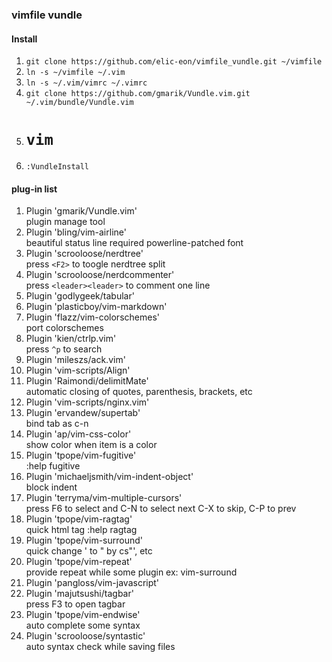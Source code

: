 ### vimfile vundle

#### Install
1. ``` git clone https://github.com/elic-eon/vimfile_vundle.git ~/vimfile ```  
2. ``` ln -s ~/vimfile ~/.vim ```
3. ``` ln -s ~/.vim/vimrc ~/.vimrc ```
4. ``` git clone https://github.com/gmarik/Vundle.vim.git ~/.vim/bundle/Vundle.vim ```
5. # ``` vim ```
6. ``` :VundleInstall ```

#### plug-in list
1. Plugin 'gmarik/Vundle.vim'  
  plugin manage tool
1. Plugin 'bling/vim-airline'  
  beautiful status line required powerline-patched font
1. Plugin 'scrooloose/nerdtree'  
  press `<F2>` to toogle nerdtree split
1. Plugin 'scrooloose/nerdcommenter'  
  press `<leader><leader>` to comment one line
1. Plugin 'godlygeek/tabular'  
1. Plugin 'plasticboy/vim-markdown'  
1. Plugin 'flazz/vim-colorschemes'  
  port colorschemes
1. Plugin 'kien/ctrlp.vim'  
  press `^p` to search
1. Plugin 'mileszs/ack.vim'  
1. Plugin 'vim-scripts/Align'  
1. Plugin 'Raimondi/delimitMate'  
  automatic closing of quotes, parenthesis, brackets, etc
1. Plugin 'vim-scripts/nginx.vim'  
1. Plugin 'ervandew/supertab'  
  bind tab as c-n
1. Plugin 'ap/vim-css-color'  
  show color when item is a color
1. Plugin 'tpope/vim-fugitive'  
  :help fugitive
1. Plugin 'michaeljsmith/vim-indent-object'  
  block indent
1. Plugin 'terryma/vim-multiple-cursors'  
  press F6 to select and C-N to select next C-X to skip, C-P to prev
1. Plugin 'tpope/vim-ragtag'  
  quick html tag :help ragtag
1. Plugin 'tpope/vim-surround'  
  quick change ' to "  by cs"', etc
1. Plugin 'tpope/vim-repeat'  
  provide repeat while some plugin ex: vim-surround
1. Plugin 'pangloss/vim-javascript'  
1. Plugin 'majutsushi/tagbar'  
  press F3 to open tagbar
1. Plugin 'tpope/vim-endwise'  
  auto complete some syntax
1. Plugin 'scrooloose/syntastic'  
  auto syntax check while saving files

